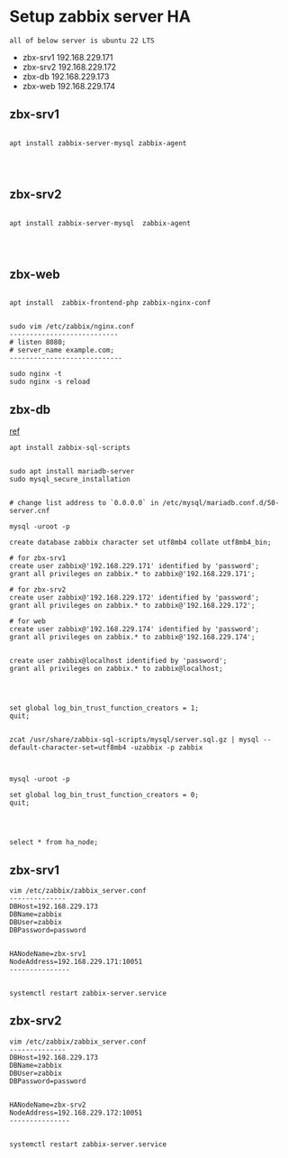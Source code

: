 # Setup zabbix server HA

`all of below server is ubuntu 22 LTS`
* zbx-srv1    192.168.229.171
* zbx-srv2    192.168.229.172
* zbx-db     192.168.229.173
* zbx-web      192.168.229.174


## zbx-srv1
```

apt install zabbix-server-mysql zabbix-agent




```




## zbx-srv2
```

apt install zabbix-server-mysql  zabbix-agent




```






## zbx-web
```

apt install  zabbix-frontend-php zabbix-nginx-conf


sudo vim /etc/zabbix/nginx.conf
---------------------------
# listen 8080;
# server_name example.com;
----------------------------

sudo nginx -t
sudo nginx -s reload

```

## zbx-db
[ref](https://www.digitalocean.com/community/tutorials/how-to-install-mariadb-on-ubuntu-22-04)
```
apt install zabbix-sql-scripts


sudo apt install mariadb-server
sudo mysql_secure_installation


# change list address to `0.0.0.0` in /etc/mysql/mariadb.conf.d/50-server.cnf

mysql -uroot -p

create database zabbix character set utf8mb4 collate utf8mb4_bin;

# for zbx-srv1
create user zabbix@'192.168.229.171' identified by 'password';
grant all privileges on zabbix.* to zabbix@'192.168.229.171';

# for zbx-srv2
create user zabbix@'192.168.229.172' identified by 'password';
grant all privileges on zabbix.* to zabbix@'192.168.229.172';

# for web
create user zabbix@'192.168.229.174' identified by 'password';
grant all privileges on zabbix.* to zabbix@'192.168.229.174';


create user zabbix@localhost identified by 'password';
grant all privileges on zabbix.* to zabbix@localhost;




set global log_bin_trust_function_creators = 1;
quit;


zcat /usr/share/zabbix-sql-scripts/mysql/server.sql.gz | mysql --default-character-set=utf8mb4 -uzabbix -p zabbix



mysql -uroot -p

set global log_bin_trust_function_creators = 0;
quit;




select * from ha_node;

```




## zbx-srv1

```
vim /etc/zabbix/zabbix_server.conf
--------------
DBHost=192.168.229.173
DBName=zabbix
DBUser=zabbix
DBPassword=password


HANodeName=zbx-srv1
NodeAddress=192.168.229.171:10051
---------------


systemctl restart zabbix-server.service

```


## zbx-srv2

```
vim /etc/zabbix/zabbix_server.conf
--------------
DBHost=192.168.229.173
DBName=zabbix
DBUser=zabbix
DBPassword=password


HANodeName=zbx-srv2
NodeAddress=192.168.229.172:10051
---------------


systemctl restart zabbix-server.service

```


